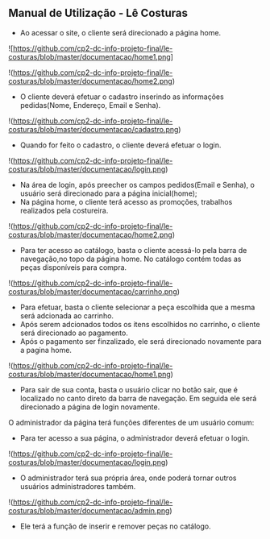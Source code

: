 ## Manual de Utilização - Lê Costuras

- Ao acessar o site, o cliente será direcionado a página home.

![https://github.com/cp2-dc-info-projeto-final/le-costuras/blob/master/documentacao/home1.png]

!(https://github.com/cp2-dc-info-projeto-final/le-costuras/blob/master/documentacao/home2.png)
- O cliente deverá efetuar o cadastro inserindo as informações pedidas(Nome, Endereço, Email e Senha).

!(https://github.com/cp2-dc-info-projeto-final/le-costuras/blob/master/documentacao/cadastro.png)
- Quando for feito o cadastro, o cliente deverá efetuar o login. 

!(https://github.com/cp2-dc-info-projeto-final/le-costuras/blob/master/documentacao/login.png)
- Na área de login, após preecher os campos pedidos(Email e Senha), o usuário será direcionado para a página inicial(home); 
- Na página home, o cliente terá acesso as promoções, trabalhos realizados pela costureira.

!(https://github.com/cp2-dc-info-projeto-final/le-costuras/blob/master/documentacao/home2.png)
- Para ter acesso ao catálogo, basta o cliente acessá-lo pela barra de navegação,no topo da página home. No catálogo contém todas as peças disponíveis para compra.

!(https://github.com/cp2-dc-info-projeto-final/le-costuras/blob/master/documentacao/carrinho.png)
- Para efetuar, basta o cliente selecionar a peça escolhida que a mesma será adcionada ao carrinho.
- Após serem adcionados todos os itens escolhidos no carrinho, o cliente será direcionado ao pagamento. 
- Após o pagamento ser finzalizado, ele será direcionado novamente para a pagina home.

!(https://github.com/cp2-dc-info-projeto-final/le-costuras/blob/master/documentacao/home1.png)
- Para sair de sua conta, basta o usuário clicar no botão sair, que é localizado no canto direto da barra de navegação. Em seguida ele será direcionado a página de login novamente.

O administrador da página terá funções diferentes de um usuário comum:

- Para ter acesso a sua página, o administrador deverá efetuar o login.

!(https://github.com/cp2-dc-info-projeto-final/le-costuras/blob/master/documentacao/login.png)
- O administrador terá sua própria área, onde poderá tornar outros usuários administradores também.

!(https://github.com/cp2-dc-info-projeto-final/le-costuras/blob/master/documentacao/admin.png)
- Ele terá a função de inserir e remover peças no catálogo.
